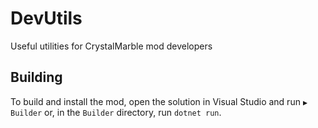 # DevUtils
Useful utilities for CrystalMarble mod developers

## Building
To build and install the mod, open the solution in Visual Studio and run `▶️ Builder` or, in the `Builder` directory, run `dotnet run`.
